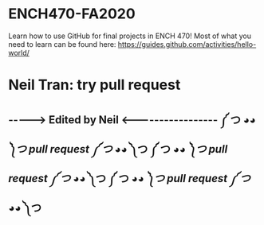 # ENCH470-FA2020

Learn how to use GitHub for final projects in ENCH 470!
Most of what you need to learn can be found here: https://guides.github.com/activities/hello-world/

# Neil Tran: try pull request
-----> Edited by Neil <-----------------
༼ つ ◕_◕ ༽つ pull request ༼ つ ◕_◕ ༽つ
༼ つ ◕_◕ ༽つ pull request ༼ つ ◕_◕ ༽つ
༼ つ ◕_◕ ༽つ pull request ༼ つ ◕_◕ ༽つ
------------------------------------------
